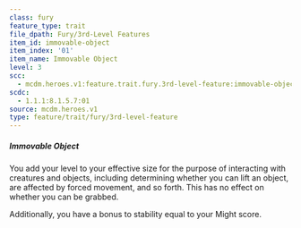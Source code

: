 ```yaml
---
class: fury
feature_type: trait
file_dpath: Fury/3rd-Level Features
item_id: immovable-object
item_index: '01'
item_name: Immovable Object
level: 3
scc:
  - mcdm.heroes.v1:feature.trait.fury.3rd-level-feature:immovable-object
scdc:
  - 1.1.1:8.1.5.7:01
source: mcdm.heroes.v1
type: feature/trait/fury/3rd-level-feature
---
```


##### Immovable Object

You add your level to your effective size for the purpose of interacting with creatures and objects, including determining whether you can lift an object, are affected by forced movement, and so forth. This has no effect on whether you can be grabbed.

Additionally, you have a bonus to stability equal to your Might score.
